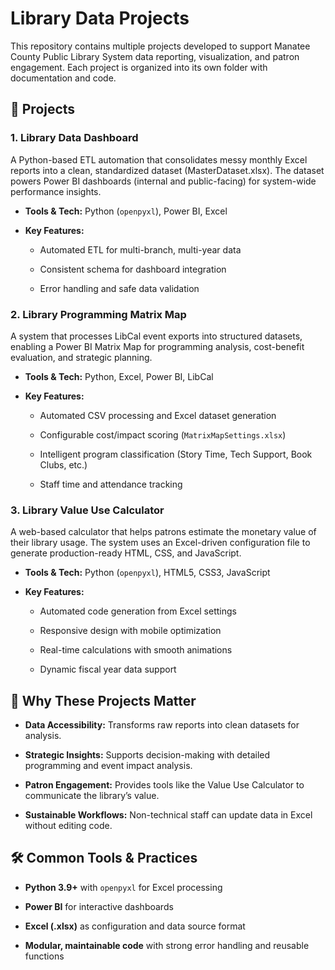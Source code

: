 # Library Data Projects

This repository contains multiple projects developed to support Manatee County Public Library System data reporting, visualization, and patron engagement. Each project is organized into its own folder with documentation and code.

## 📂 Projects
### 1. Library Data Dashboard

A Python-based ETL automation that consolidates messy monthly Excel reports into a clean, standardized dataset (MasterDataset.xlsx). The dataset powers Power BI dashboards (internal and public-facing) for system-wide performance insights.

* **Tools & Tech:** Python (`openpyxl`), Power BI, Excel
* **Key Features:**

  * Automated ETL for multi-branch, multi-year data

  * Consistent schema for dashboard integration

  * Error handling and safe data validation

### 2. Library Programming Matrix Map

A system that processes LibCal event exports into structured datasets, enabling a Power BI Matrix Map for programming analysis, cost-benefit evaluation, and strategic planning.

* **Tools & Tech:** Python, Excel, Power BI, LibCal

* **Key Features:**

  * Automated CSV processing and Excel dataset generation

  * Configurable cost/impact scoring (`MatrixMapSettings.xlsx`)

  * Intelligent program classification (Story Time, Tech Support, Book Clubs, etc.)

  * Staff time and attendance tracking

### 3. Library Value Use Calculator

A web-based calculator that helps patrons estimate the monetary value of their library usage. The system uses an Excel-driven configuration file to generate production-ready HTML, CSS, and JavaScript.

* **Tools & Tech:** Python (`openpyxl`), HTML5, CSS3, JavaScript

* **Key Features:**

  * Automated code generation from Excel settings

  * Responsive design with mobile optimization

  * Real-time calculations with smooth animations

  * Dynamic fiscal year data support

## 🚀 Why These Projects Matter

* **Data Accessibility:** Transforms raw reports into clean datasets for analysis.

* **Strategic Insights:** Supports decision-making with detailed programming and event impact analysis.

* **Patron Engagement:** Provides tools like the Value Use Calculator to communicate the library’s value.

* **Sustainable Workflows:** Non-technical staff can update data in Excel without editing code.

## 🛠️ Common Tools & Practices

* **Python 3.9+** with `openpyxl` for Excel processing

* **Power BI** for interactive dashboards

* **Excel (.xlsx)** as configuration and data source format

* **Modular, maintainable code** with strong error handling and reusable functions